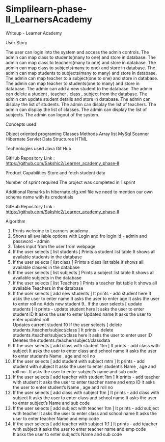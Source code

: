 # Simplilearn-phase-II_LearnersAcademy
Writeup - Learner Academy

User Story 

The user can login into the system and access the admin controls.
The admin can map class to students(many to one) and store in database.
The admin can map class to teachers(many to one) and store in database.
The admin can map class to subjects(many to one) and store in database.
The admin can map students to subjects(many to many) and store in database.
The admin can map teacher to a subject(one to one) and store in database.
The admin can map teacher to students(one to many) and store in database.
The admin can add a new student to the database.
The admin can delete a student , teacher , class , subject  from the database.
The admin can update student details and store in database.
The admin can display the list of students.
The admin can display the list of teachers.
The admin can display the list of classes.
The admin can display the list of subjects.
The admin can logout of the system.


Concepts used 

Object oriented programing 
Classes 
Methods 
Array list 
MySql
Scanner
Hibernate 
Servlet
Data Structures
HTML

Technologies used
Java 
Git Hub 

GitHub Repository  Link : https://github.com/Sakshic2/Learner_academy_phase-II


Product Capabilities 
Store and fetch student data 

Number of sprint required 
The project was completed in 1 sprint 

Additional Remarks 
In hibernate.cfg.xml file we need to mention our own schema name with its credentials 

GitHub Repository  Link : https://github.com/Sakshic2/Learner_academy_phase-II



Algorithm 
1.  Prints welcome to Learners academy . 
2.  Shows all available options with Login and fro login id - admin and password - admin
3.  Takes input from the user from webpage 
4.  If the user selects [    list students   ]
Prints a student list table 
It shows all available students in the database 
5.  If the user selects [    list class  ]
Prints a class list table 
It shows all available classes in the database 
6.  If the user selects [    list subjects  ]
Prints a subject list table 
It shows all available subjects in the database 
7.  If the user selects [    list Teachers  ]
Prints a teacher list table 
It shows all available Teachers in the database 
8.  If the user selects [    add new students  ]
It prints - add student here
It asks the user to enter name 
It asks the user to enter age 
It asks the user to enter roll no 
Adds new student 
9..  If the user selects [    update students  ]
It prints - update student here
It asks the user to enter student ID 
It asks the user to enter Updated name 
It asks the user to enter updated roll  
Updates current student
10  If the user selects [    delete students./teacher/subject/class  ]
It prints - delete students./teacher/subject/class here
It asks the user to enter user ID 
Deletes the students./teacher/subject/classdata 
11.  If the user selects [    add class with student 1tm  ]
It prints - add class with subject 
It asks the user to enter class and school name 
It asks the user to enter student’s Name , age and roll no  
12.  If the user selects [    add student with subject mtm  ]
It prints - add student with subject
It asks the user to enter student’s Name , age and roll no  .
It asks the user to enter subject’s name and sub code 
13.  If the user selects [    add teacher with student 1tm  ]
It prints - add teacher with student
It asks the user to enter teacher name and emp ID
It asks the user to enter student’s Name , age and roll no  
14.  If the user selects [    add class with subject 1tm  ]
It prints -  add class with subject
It asks the user to enter class and school name 
It asks the user to enter subject’s Name and sub code 
15.  If the user selects [    add subject with teacher 1tm  ]
It prints -  add subject with teacher
It asks the user to enter class and school name 
It asks the user to enter teacher Name and emp code   
16.  If the user selects [    add teacher with subject 1t1  ]
It prints - add teacher with subject
It asks the user to enter teacher name and emp code  
It asks the user to enter subject’s Name and sub code 












































































